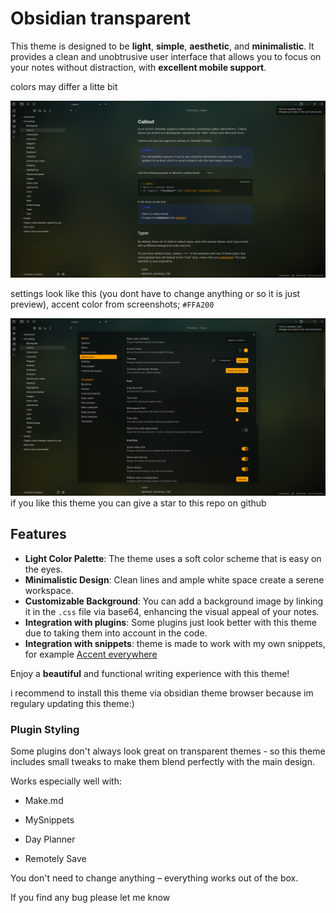 # Obsidian transparent

This theme is designed to be **light**, **simple**, **aesthetic**, and **minimalistic**. It provides a clean and unobtrusive user interface that allows you to focus on your notes without distraction, with **excellent mobile support**.

colors may differ a litte bit

![screnshoot](assets/preview.png)

settings look like this (you dont have to change anything or so it is just preview), accent color from screenshots; `#FFA200`

![settings](assets/settings.png)
if you like this theme you can give a star to this repo on github

## Features

- **Light Color Palette**: The theme uses a soft color scheme that is easy on the eyes.
- **Minimalistic Design**: Clean lines and ample white space create a serene workspace.
- **Customizable Background**: You can add a background image by linking it in the `.css` file via base64, enhancing the visual appeal of your notes.
- **Integration with plugins**: Some plugins just look better with this theme due to taking them into account in the code.
- **Integration with snippets**: theme is made to work with my own snippets, for example [Accent everywhere](https://github.com/Oczko24/Obsidian_things/blob/main/css_snippets/Accent%20everywhere.css)

Enjoy a **beautiful** and functional writing experience with this theme!

i recommend to install this theme via obsidian theme browser because im regulary updating this theme:)

<!---
### Todo
---
- [ ] better light theme
- [ ] style plugin settings
--->

### Plugin Styling

Some plugins don't always look great on transparent themes - so this theme includes small tweaks to make them blend perfectly with the main design.

Works especially well with:

- Make.md

- MySnippets

- Day Planner

- Remotely Save

You don't need to change anything – everything works out of the box.



If you find any bug please let me know
